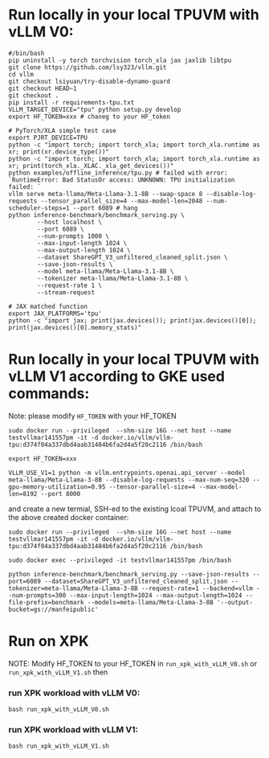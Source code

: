 # Run locally in your local TPUVM with vLLM V0:

```
#/bin/bash
pip uninstall -y torch torchvision torch_xla jax jaxlib libtpu
git clone https://github.com/lsy323/vllm.git
cd vllm
git checkout lsiyuan/try-disable-dynamo-guard
git checkout HEAD~1
git checkout .
pip install -r requirements-tpu.txt
VLLM_TARGET_DEVICE="tpu" python setup.py develop
export HF_TOKEN=xxx # chaneg to your HF_token

# PyTorch/XLA simple test case
export PJRT_DEVICE=TPU
python -c "import torch; import torch_xla; import torch_xla.runtime as xr; print(xr.device_type())"
python -c "import torch; import torch_xla; import torch_xla.runtime as xr; print(torch_xla._XLAC._xla_get_devices())"
python examples/offline_inference/tpu.py # failed with error: `RuntimeError: Bad StatusOr access: UNKNOWN: TPU initialization failed: `
vllm serve meta-llama/Meta-Llama-3.1-8B --swap-space 8 --disable-log-requests --tensor_parallel_size=4 --max-model-len=2048 --num-scheduler-steps=1 --port 6089 # hang
python inference-benchmark/benchmark_serving.py \
        --host localhost \
        --port 6089 \
        --num-prompts 1000 \
        --max-input-length 1024 \
        --max-output-length 1024 \
        --dataset ShareGPT_V3_unfiltered_cleaned_split.json \
        --save-json-results \
        --model meta-llama/Meta-Llama-3.1-8B \
        --tokenizer meta-llama/Meta-Llama-3.1-8B \
        --request-rate 1 \
        --stream-request

# JAX matched function
export JAX_PLATFORMS='tpu'
python -c "import jax; print(jax.devices()); print(jax.devices()[0]); print(jax.devices()[0].memory_stats)"
```

# Run locally in your local TPUVM with vLLM V1 according to GKE used commands:
Note: please modify `HF_TOKEN` with your HF_TOKEN
```
sudo docker run --privileged  --shm-size 16G --net host --name testvllmar141557pm -it -d docker.io/vllm/vllm-tpu:d374f04a337dbd4aab31484b6fa2d4a5f20c2116 /bin/bash

export HF_TOKEN=xxx

VLLM_USE_V1=1 python -m vllm.entrypoints.openai.api_server --model meta-llama/Meta-Llama-3-8B --disable-log-requests --max-num-seq=320 --gpu-memory-utilization=0.95 --tensor-parallel-size=4 --max-model-len=8192 --port 8000
```
and create a new termial, SSH-ed to the existing lcoal TPUVM, and attach to the above created docker container:
```
sudo docker run --privileged  --shm-size 16G --net host --name testvllmar141557pm -it -d docker.io/vllm/vllm-tpu:d374f04a337dbd4aab31484b6fa2d4a5f20c2116 /bin/bash

sudo docker exec --privileged -it testvllmar141557pm /bin/bash

python inference-benchmark/benchmark_serving.py --save-json-results --port=6089 --dataset=ShareGPT_V3_unfiltered_cleaned_split.json --tokenizer=meta-llama/Meta-Llama-3-8B --request-rate=1 --backend=vllm --num-prompts=300 --max-input-length=1024 --max-output-length=1024 --file-prefix=benchmark --models=meta-llama/Meta-Llama-3-8B '--output-bucket=gs://manfeipublic'
```

# Run on XPK

NOTE: Modify HF_TOKEN to your HF_TOKEN in `run_xpk_with_vLLM_V0.sh` or `run_xpk_with_vLLM_V1.sh`
then

### run XPK workload with vLLM V0:
```
bash run_xpk_with_vLLM_V0.sh
```

### run XPK workload with vLLM V1:
```
bash run_xpk_with_vLLM_V1.sh
```
